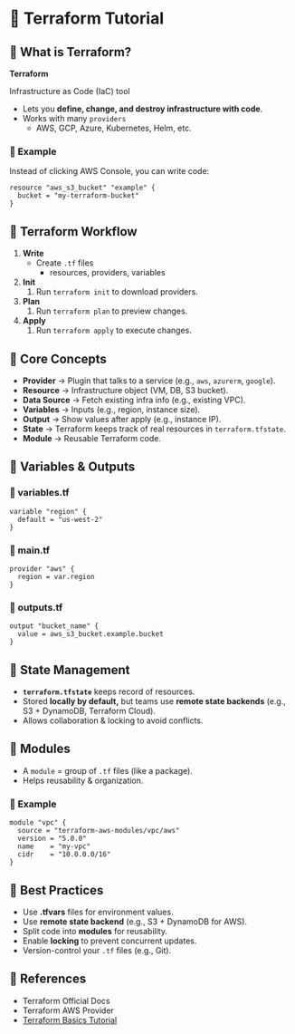 # 💚 Terraform Tutorial

## 💛 What is Terraform?

<aside>

**Terraform**

Infrastructure as Code (IaC) tool

</aside>

- Lets you **define, change, and destroy infrastructure with code**.
- Works with many `providers`
    - AWS, GCP, Azure, Kubernetes, Helm, etc.

### 🤍 Example

Instead of clicking AWS Console, you can write code:

```hcl
resource "aws_s3_bucket" "example" {
  bucket = "my-terraform-bucket"
}
```

## 💛 Terraform Workflow

<aside>

1. **Write**
    - Create `.tf` files
        - resources, providers, variables
2. **Init**
    1. Run `terraform init` to download providers.
3. **Plan**
    1. Run `terraform plan` to preview changes.
4. **Apply**
    1. Run `terraform apply` to execute changes.
</aside>

## 💛 Core Concepts

- **Provider** → Plugin that talks to a service (e.g., `aws`, `azurerm`, `google`).
- **Resource** → Infrastructure object (VM, DB, S3 bucket).
- **Data Source** → Fetch existing infra info (e.g., existing VPC).
- **Variables** → Inputs (e.g., region, instance size).
- **Output** → Show values after apply (e.g., instance IP).
- **State** → Terraform keeps track of real resources in `terraform.tfstate`.
- **Module** → Reusable Terraform code.

## 💛 Variables & Outputs

### 🤍 variables.tf

```hcl
variable "region" {
  default = "us-west-2"
}
```

### 🤍 main.tf

```hcl
provider "aws" {
  region = var.region
}
```

### 🤍 outputs.tf

```hcl
output "bucket_name" {
  value = aws_s3_bucket.example.bucket
}
```

## 💛 State Management

- **`terraform.tfstate`** keeps record of resources.
- Stored **locally by default,** but teams use **remote state backends** (e.g., S3 + DynamoDB, Terraform Cloud).
- Allows collaboration & locking to avoid conflicts.

## 💛 Modules

- A `module` = group of `.tf` files (like a package).
- Helps reusability & organization.

### 🤍 Example

```hcl
module "vpc" {
  source = "terraform-aws-modules/vpc/aws"
  version = "5.0.0"
  name    = "my-vpc"
  cidr    = "10.0.0.0/16"
}
```

## 💛 Best Practices

- Use **.tfvars** files for environment values.
- Use **remote state backend** (e.g., S3 + DynamoDB for AWS).
- Split code into **modules** for reusability.
- Enable **locking** to prevent concurrent updates.
- Version-control your `.tf` files (e.g., Git).

## 💛 References

- Terraform Official Docs
- Terraform AWS Provider
- [Terraform Basics Tutorial](https://developer.hashicorp.com/terraform/tutorials)
